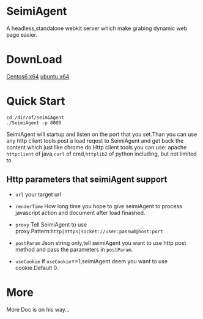 # SeimiAgent #
A headless,standalone webkit server which make grabing dynamic web page easier.

# DownLoad #
[Centos6 x64](http://seimidl.wanghaomiao.cn/seimiagent_for_centos6_x64_v1.0.tar.gz)
[ubuntu x64](http://seimidl.wanghaomiao.cn/seimiagent_for_ubuntu_x64_v1.0.tar.gz)

# Quick Start #
```
cd /dir/of/seimiAgent
./SeimiAgent -p 8000
```
SeimiAgent will startup and listen on the port that you set.Than you can use any http client tools post a load reqest to SeimiAgent and get back the content which just like chrome do.Http client tools you can use:
apache `httpclient` of java,`curl` of cmd,`httplib2` of python including, but not limited to.

## Http parameters that seimiAgent support ##
- `url`
your target url

- `renderTime`
How long time you hope to give seimiAgent to process javascript action and document after load finashed.

- `proxy`
Tell SeimiAgent to use proxy.Pattern:`http|https|socket://user:passwd@host:port`

- `postParam`
Json string only,tell seimiAgent you want to use http post method and pass the parameters in `postParam`.

- `useCookie`
If `useCookie`==1,seimiAgent deem you want to use cookie.Default 0.

# More #
More Doc is on his way...
